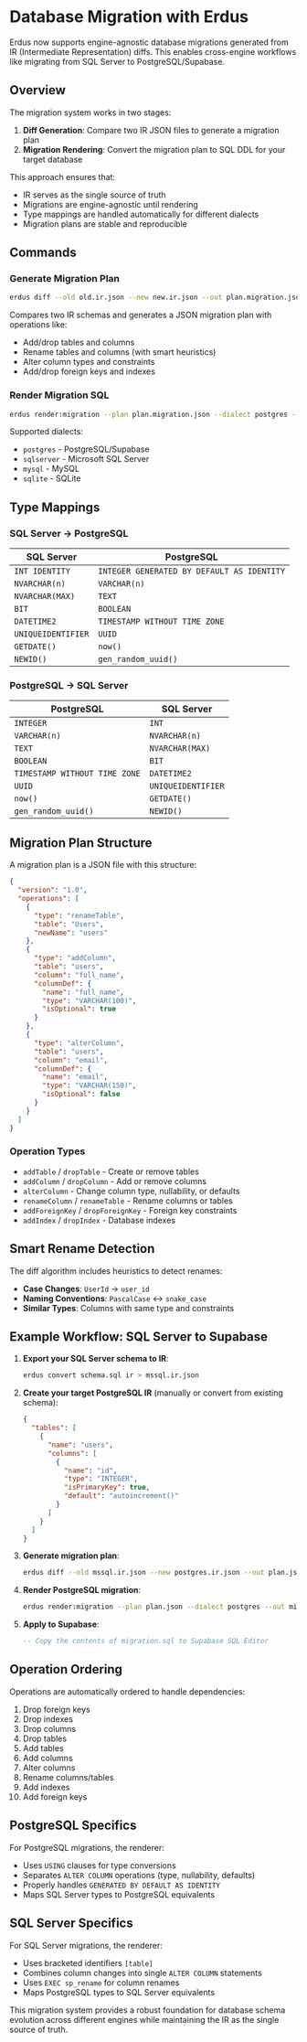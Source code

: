 # Database Migration with Erdus

Erdus now supports engine-agnostic database migrations generated from IR (Intermediate Representation) diffs. This enables cross-engine workflows like migrating from SQL Server to PostgreSQL/Supabase.

## Overview

The migration system works in two stages:

1. **Diff Generation**: Compare two IR JSON files to generate a migration plan
2. **Migration Rendering**: Convert the migration plan to SQL DDL for your target database

This approach ensures that:
- IR serves as the single source of truth
- Migrations are engine-agnostic until rendering
- Type mappings are handled automatically for different dialects
- Migration plans are stable and reproducible

## Commands

### Generate Migration Plan

```bash
erdus diff --old old.ir.json --new new.ir.json --out plan.migration.json
```

Compares two IR schemas and generates a JSON migration plan with operations like:
- Add/drop tables and columns
- Rename tables and columns (with smart heuristics)
- Alter column types and constraints
- Add/drop foreign keys and indexes

### Render Migration SQL

```bash
erdus render:migration --plan plan.migration.json --dialect postgres --out migration.sql
```

Supported dialects:
- `postgres` - PostgreSQL/Supabase
- `sqlserver` - Microsoft SQL Server
- `mysql` - MySQL
- `sqlite` - SQLite

## Type Mappings

### SQL Server → PostgreSQL

| SQL Server | PostgreSQL |
|------------|------------|
| `INT IDENTITY` | `INTEGER GENERATED BY DEFAULT AS IDENTITY` |
| `NVARCHAR(n)` | `VARCHAR(n)` |
| `NVARCHAR(MAX)` | `TEXT` |
| `BIT` | `BOOLEAN` |
| `DATETIME2` | `TIMESTAMP WITHOUT TIME ZONE` |
| `UNIQUEIDENTIFIER` | `UUID` |
| `GETDATE()` | `now()` |
| `NEWID()` | `gen_random_uuid()` |

### PostgreSQL → SQL Server

| PostgreSQL | SQL Server |
|------------|------------|
| `INTEGER` | `INT` |
| `VARCHAR(n)` | `NVARCHAR(n)` |
| `TEXT` | `NVARCHAR(MAX)` |
| `BOOLEAN` | `BIT` |
| `TIMESTAMP WITHOUT TIME ZONE` | `DATETIME2` |
| `UUID` | `UNIQUEIDENTIFIER` |
| `now()` | `GETDATE()` |
| `gen_random_uuid()` | `NEWID()` |

## Migration Plan Structure

A migration plan is a JSON file with this structure:

```json
{
  "version": "1.0",
  "operations": [
    {
      "type": "renameTable",
      "table": "Users",
      "newName": "users"
    },
    {
      "type": "addColumn",
      "table": "users",
      "column": "full_name",
      "columnDef": {
        "name": "full_name",
        "type": "VARCHAR(100)",
        "isOptional": true
      }
    },
    {
      "type": "alterColumn",
      "table": "users",
      "column": "email",
      "columnDef": {
        "name": "email",
        "type": "VARCHAR(150)",
        "isOptional": false
      }
    }
  ]
}
```

### Operation Types

- `addTable` / `dropTable` - Create or remove tables
- `addColumn` / `dropColumn` - Add or remove columns
- `alterColumn` - Change column type, nullability, or defaults
- `renameColumn` / `renameTable` - Rename columns or tables
- `addForeignKey` / `dropForeignKey` - Foreign key constraints
- `addIndex` / `dropIndex` - Database indexes

## Smart Rename Detection

The diff algorithm includes heuristics to detect renames:

- **Case Changes**: `UserId` → `user_id`
- **Naming Conventions**: `PascalCase` ↔ `snake_case`
- **Similar Types**: Columns with same type and constraints

## Example Workflow: SQL Server to Supabase

1. **Export your SQL Server schema to IR**:
   ```bash
   erdus convert schema.sql ir > mssql.ir.json
   ```

2. **Create your target PostgreSQL IR** (manually or convert from existing schema):
   ```json
   {
     "tables": [
       {
         "name": "users",
         "columns": [
           {
             "name": "id",
             "type": "INTEGER",
             "isPrimaryKey": true,
             "default": "autoincrement()"
           }
         ]
       }
     ]
   }
   ```

3. **Generate migration plan**:
   ```bash
   erdus diff --old mssql.ir.json --new postgres.ir.json --out plan.json
   ```

4. **Render PostgreSQL migration**:
   ```bash
   erdus render:migration --plan plan.json --dialect postgres --out migration.sql
   ```

5. **Apply to Supabase**:
   ```sql
   -- Copy the contents of migration.sql to Supabase SQL Editor
   ```

## Operation Ordering

Operations are automatically ordered to handle dependencies:

1. Drop foreign keys
2. Drop indexes
3. Drop columns
4. Drop tables
5. Add tables
6. Add columns
7. Alter columns
8. Rename columns/tables
9. Add indexes
10. Add foreign keys

## PostgreSQL Specifics

For PostgreSQL migrations, the renderer:
- Uses `USING` clauses for type conversions
- Separates `ALTER COLUMN` operations (type, nullability, defaults)
- Properly handles `GENERATED BY DEFAULT AS IDENTITY`
- Maps SQL Server types to PostgreSQL equivalents

## SQL Server Specifics

For SQL Server migrations, the renderer:
- Uses bracketed identifiers `[table]`
- Combines column changes into single `ALTER COLUMN` statements
- Uses `EXEC sp_rename` for column renames
- Maps PostgreSQL types to SQL Server equivalents

This migration system provides a robust foundation for database schema evolution across different engines while maintaining the IR as the single source of truth.